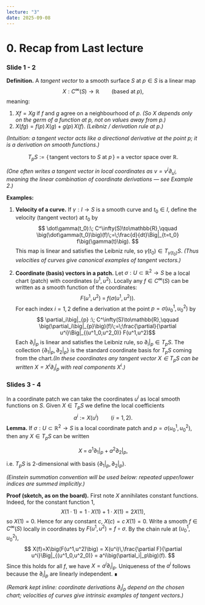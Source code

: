 ```yaml
---
lecture: "3"
date: 2025-09-08
---
```

# 0. Recap from Last lecture

### Slide 1 - 2


**Definition.** A *tangent vector* to a smooth surface $S$ at $p\in S$
is a linear map
$$
X: C^\infty(S)\to\mathbb{R}\qquad\text{(based at }p\text{)},
$$
meaning:
1. $Xf = Xg$ if $f$ and $g$ agree on a neighbourhood of $p$.
   *(So $X$ depends only on the germ of a function at $p$, not on values away from $p$.)*
2. $X(fg) = f(p)\,X(g) + g(p)\,X(f)$.
   *(Leibniz / derivation rule at $p$.)*

*(Intuition: a tangent vector acts like a directional derivative at the point $p$; it is a derivation on smooth functions.)*

$$
T_pS := \{\,\text{tangent vectors to }S\text{ at }p\,\}
\;=\; \text{a vector space over }\mathbb{R}.
$$

*(One often writes a tangent vector in local coordinates as $v=v^i\partial_{u^i}$, meaning the linear combination of coordinate derivations — see Example 2.)*

**Examples:**

1. **Velocity of a curve.**
   If $\gamma:I\to S$ is a smooth curve and $t_0\in I$, define the velocity (tangent vector) at $t_0$ by$$
   \dot\gamma(t_0):\; C^\infty(S)\to\mathbb{R},\qquad
   \big(\dot\gamma(t_0)\big)(f)\;=\;\frac{d}{dt}\Big|_{t=t_0} f\big(\gamma(t)\big).
   $$
   This map is linear and satisfies the Leibniz rule, so $\dot\gamma(t_0)\in T_{\gamma(t_0)}S$.
   *(Thus velocities of curves give canonical examples of tangent vectors.)*

2. **Coordinate (basis) vectors in a patch.**
   Let $\sigma:U\subset\mathbb{R}^2\to S$ be a local chart (patch) with coordinates $(u^1,u^2)$. Locally any $f\in C^\infty(S)$ can be written as a smooth function of the coordinates:$$
   F(u^1,u^2)\;=\;f\big(\sigma(u^1,u^2)\big).
   $$For each index $i=1,2$ define a derivation at the point $p=\sigma(u^1_0,u^2_0)$ by$$
   \partial_i\big|_{p} :\; C^\infty(S)\to\mathbb{R},\qquad
   \big(\partial_i\big|_{p}\big)(f)\;=\;\frac{\partial}{\partial u^i}\Big|_{(u^1_0,u^2_0)} F(u^1,u^2)$$Each $\partial_i|_p$ is linear and satisfies the Leibniz rule, so $\partial_i|_p\in T_pS$. The collection $\{\partial_1|_p,\partial_2|_p\}$ is the standard coordinate basis for $T_pS$ coming from the chart.*(In these coordinates any tangent vector $X\in T_pS$ can be written $X = X^i\partial_i|_p$ with real components $X^i$.)*


### Slides 3 - 4

In a coordinate patch we can take the coordinates $u^i$ as local smooth functions on $S$. Given $X\in T_pS$ we define the local coefficients
$$
a^i := X(u^i)\qquad(i=1,2).
$$
**Lemma.**
If $\sigma:U\subset\mathbb{R}^2\to S$ is a local coordinate patch and $p=\sigma(u^1_0,u^2_0)$, then any $X\in T_pS$ can be written

$$
X \;=\; a^1\partial_1\big|_{p} + a^2\partial_2\big|_{p},
$$

i.e. $T_pS$ is $2$-dimensional with basis $\{\partial_1|_p,\partial_2|_p\}$.

*(Einstein summation convention will be used below: repeated upper/lower indices are summed implicitly.)*

**Proof (sketch, as on the board).**
First note $X$ annihilates constant functions. Indeed, for the constant function $1$,
$$
X(1\cdot 1)=1\cdot X(1)+1\cdot X(1)=2X(1),
$$
so $X(1)=0$. Hence for any constant $c$, $X(c)=c\,X(1)=0$. Write a smooth $f\in C^\infty(S)$ locally in coordinates by $F(u^1,u^2)=f\circ\sigma$. By the chain rule at $(u^1_0,u^2_0)$,
$$
X(f)=X\big(F(u^1,u^2)\big)
= X(u^i)\,\frac{\partial F}{\partial u^i}\Big|_{(u^1_0,u^2_0)}
= a^i\big(\partial_i|_p\big)(f).
$$
Since this holds for all $f$, we have $X=a^i\partial_i|_p$. Uniqueness of the $a^i$ follows because the $\partial_i|_p$ are linearly independent. ∎

*(Remark kept inline: coordinate derivations $\partial_i|_p$ depend on the chosen chart; velocities of curves give intrinsic examples of tangent vectors.)*



